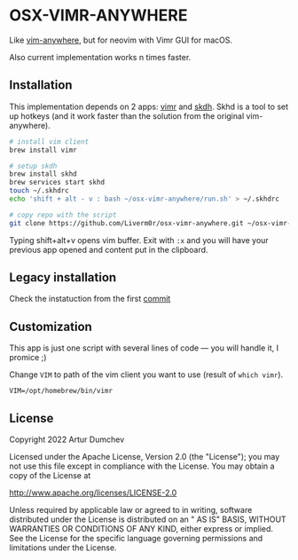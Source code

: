 # OSX-VIMR-ANYWHERE

Like [vim-anywhere][1], but for neovim with Vimr GUI for macOS.

Also current implementation works n times faster.

[1]: https://github.com/cknadler/vim-anywhere
[2]: https://github.com/koekeishiya/skhd
[3]: https://github.com/qvacua/vimr

## Installation

This implementation depends on 2 apps: [vimr][3] and [skdh][2].
Skhd is a tool to set up hotkeys (and it work faster than the solution from the original vim-anywhere).

```bash
# install vim client
brew install vimr

# setup skdh
brew install skhd
brew services start skhd
touch ~/.skhdrc
echo 'shift + alt - v : bash ~/osx-vimr-anywhere/run.sh' > ~/.skhdrc 

# copy repo with the script
git clone https://github.com/Liverm0r/osx-vimr-anywhere.git ~/osx-vimr-anywhere
```

Typing shift+alt+v opens vim buffer. Exit with `:x` and you will have your previous app opened and content put in the clipboard.

## Legacy installation

Check the instatuction from the first [commit](https://github.com/Liverm0r/osx-vimr-anywhere/commit/6d9a797184f35fe4bd12b7a8df74c72fd128754f)

## Customization

This app is just one script with several lines of code — you will handle it, I promice ;)

Change `VIM` to path of the vim client you want to use (result of `which vimr`).

    VIM=/opt/homebrew/bin/vimr

## License

Copyright 2022 Artur Dumchev

Licensed under the Apache License, Version 2.0 (the "License"); you may not use this file except in compliance with the
License. You may obtain a copy of the License at

http://www.apache.org/licenses/LICENSE-2.0

Unless required by applicable law or agreed to in writing, software distributed under the License is distributed on an "
AS IS" BASIS, WITHOUT WARRANTIES OR CONDITIONS OF ANY KIND, either express or implied. See the License for the specific
language governing permissions and limitations under the License.
